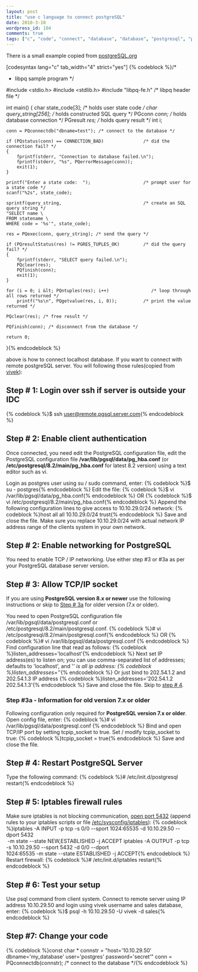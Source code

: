 ```yaml
---
layout: post
title: "use c language to connect postgreSQL"
date: 2010-3-10
wordpress_id: 104
comments: true
tags: ["c", "code", "connect", "database", "database", "postgresql", "postgresql", "programming", "remote"]
---
```

<meta name="_edit_last" content="1" />
<meta name="views" content="2275" />
There is a small example copied from <a href="http://www.postgresql.org/files/documentation/books/aw_pgsql/writing_apps/node3.html">postgreSQL.org</a>

[codesyntax lang="c" tab_width="4" strict="yes"]
{% codeblock %}/*
*  libpq sample program
*/

#include &lt;stdio.h&gt;
#include &lt;stdlib.h&gt;
#include "libpq-fe.h"                                   /* libpq header file */

int main()
{
	char        state_code[3];                          /* holds user state code */
	char        query_string[256];                      /* holds constructed SQL query */
	PGconn     *conn;                                   /* holds database connection */
	PGresult   *res;                                    /* holds query result */
	int         i;

	conn = PQconnectdb("dbname=test"); /* connect to the database */

	if (PQstatus(conn) == CONNECTION_BAD)               /* did the connection fail? */
	{
		fprintf(stderr, "Connection to database failed.\n");
		fprintf(stderr, "%s", PQerrorMessage(conn));
		exit(1);
	}

	printf("Enter a state code:  ");                    /* prompt user for a state code */
	scanf("%2s", state_code);

	sprintf(query_string,                               /* create an SQL query string */
	"SELECT name \
	FROM statename \
	WHERE code = '%s'", state_code);

	res = PQexec(conn, query_string); /* send the query */

	if (PQresultStatus(res) != PGRES_TUPLES_OK)         /* did the query fail? */
	{
		fprintf(stderr, "SELECT query failed.\n");
		PQclear(res);
		PQfinish(conn);
		exit(1);
	}

	for (i = 0; i &lt; PQntuples(res); i++)                /* loop through all rows returned */
		printf("%s\n", PQgetvalue(res, i, 0));          /* print the value returned */

	PQclear(res); /* free result */

	PQfinish(conn); /* disconnect from the database */

	return 0;
}{% endcodeblock %}


above is how to connect localhost database. If you want to connect with remote postgreSQL server. You will following those rules(copied from <a href="http://www.cyberciti.biz/tips/postgres-allow-remote-access-tcp-connection.html">vivek</a>):
## Step # 1: Login over ssh if server is outside your IDC
{% codeblock %}$ ssh user@remote.pgsql.server.com{% endcodeblock %}
## Step # 2: Enable client authentication
Once connected, you need edit the PostgreSQL configuration file, edit the PostgreSQL configuration file <strong>/var/lib/pgsql/data/pg_hba.conf</strong> (or <strong>/etc/postgresql/8.2/main/pg_hba.conf</strong> for latest 8.2 version) using a text editor such as vi.

Login as postgres user using su / sudo command, enter:
{% codeblock %}$ su - postgres{% endcodeblock %}
Edit the file:
{% codeblock %}$ vi /var/lib/pgsql/data/pg_hba.conf{% endcodeblock %}
OR
{% codeblock %}$ vi /etc/postgresql/8.2/main/pg_hba.conf{% endcodeblock %}
Append the following configuration lines to give access to 10.10.29.0/24 network:
{% codeblock %}host all all 10.10.29.0/24 trust{% endcodeblock %}
Save and close the file. Make sure you replace 10.10.29.0/24 with actual network IP address range of the clients system in your own network.
## Step # 2: Enable networking for PostgreSQL
You need to enable TCP / IP networking. Use either step #3 or #3a as per your PostgreSQL database server version.
## Step # 3: Allow TCP/IP socket
If you are using <strong>PostgreSQL version 8.x or newer</strong> use the following instructions or skip to <a href="http://www.cyberciti.biz/tips/postgres-allow-remote-access-tcp-connection.html#3a">Step # 3a</a> for older version (7.x or older).

You need to open PostgreSQL configuration file /var/lib/pgsql/data/postgresql.conf or /etc/postgresql/8.2/main/postgresql.conf.
{% codeblock %}# vi /etc/postgresql/8.2/main/postgresql.conf{% endcodeblock %}
OR
{% codeblock %}# vi /var/lib/pgsql/data/postgresql.conf {% endcodeblock %}
Find configuration line that read as follows:
{% codeblock %}listen_addresses='localhost'{% endcodeblock %}
Next set IP address(es) to listen on; you can use comma-separated list of addresses; defaults to 'localhost', and '*' is all ip address:
{% codeblock %}listen_addresses='*'{% endcodeblock %}
Or just bind to 202.54.1.2 and 202.54.1.3 IP address
{% codeblock %}listen_addresses='202.54.1.2 202.54.1.3'{% endcodeblock %}
Save and close the file. Skip to <a href="http://www.cyberciti.biz/tips/postgres-allow-remote-access-tcp-connection.html#4">step # 4</a>.

<a name="3a"></a>
### Step #3a - Information for old version 7.x  or older
Following configuration only required for <strong>PostgreSQL version 7.x or older</strong>. Open config file, enter:
{% codeblock %}# vi /var/lib/pgsql/data/postgresql.conf {% endcodeblock %}
Bind and open TCP/IP port by setting tcpip_socket to true.  Set / modify tcpip_socket to true:
{% codeblock %}tcpip_socket = true{% endcodeblock %}
Save and close the file.

<a name="4"></a>
## Step # 4: Restart PostgreSQL Server
Type the following command:
{% codeblock %}# /etc/init.d/postgresql restart{% endcodeblock %}
## Step # 5: Iptables firewall rules
Make sure iptables is not blocking communication, <a href="http://www.cyberciti.biz/tips/howto-iptables-postgresql-open-port.html">open port 5432</a> (append rules to your iptables scripts or file <a href="http://www.cyberciti.biz/faq/howto-block-ipaddress-of-spammers-with-firewall/">/etc/sysconfig/iptables</a>):
{% codeblock %}iptables -A INPUT -p tcp -s 0/0 --sport 1024:65535 -d 10.10.29.50  --dport 5432\
 -m state --state NEW,ESTABLISHED -j ACCEPT
iptables -A OUTPUT -p tcp -s 10.10.29.50 --sport 5432 -d 0/0 --dport \
1024:65535 -m state --state ESTABLISHED -j ACCEPT{% endcodeblock %}
Restart firewall:
{% codeblock %}# /etc/init.d/iptables restart{% endcodeblock %}
## Step # 6: Test your setup
Use psql command from client system. Connect to remote server using IP address 10.10.29.50 and login using vivek username and sales database, enter:
{% codeblock %}$ psql -h 10.10.29.50 -U vivek -d sales{% endcodeblock %}
## Step #7: Change your code

{% codeblock %}const char * connstr = "host='10.10.29.50' dbname='my_database' user='postgres' password='secret'"
conn = PQconnectdb(connstr);                  /* connect to the database */{% endcodeblock %}
 
